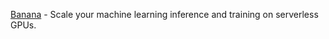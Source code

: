 [Banana](https://www.banana.dev/) - Scale your machine learning inference and training on serverless GPUs.